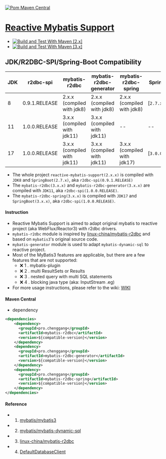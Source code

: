 [![Pom Maven Central](https://maven-badges.herokuapp.com/maven-central/pro.chenggang/reactive-mybatis-support/badge.svg)](https://maven-badges.herokuapp.com/maven-central/pro.chenggang/reactive-mybatis-support)
# [Reactive Mybatis Support](https://github.com/chenggangpro/reactive-mybatis-support/wiki)

* [![Build and Test With Maven [2.x]](https://github.com/chenggangpro/reactive-mybatis-support/actions/workflows/workflow-2.x.yml/badge.svg?branch=2.x)](https://github.com/chenggangpro/reactive-mybatis-support/actions/workflows/workflow-2.x.yml)
* [![Build and Test With Maven [3.x]](https://github.com/chenggangpro/reactive-mybatis-support/actions/workflows/workflow-3.x.yml/badge.svg?branch=3.x)](https://github.com/chenggangpro/reactive-mybatis-support/actions/workflows/workflow-3.x.yml)

## JDK/R2DBC-SPI/Spring-Boot Compatibility

| JDK | r2dbc-spi     | mybatis-r2dbc               | mybatis-r2dbc-generator     | mybatis-r2dbc-spring        | Spring Boot       |
|-----|---------------|-----------------------------|-----------------------------|-----------------------------|-------------------|
| 8   | 0.9.1.RELEASE | 2.x.x (compiled with jdk8)  | 2.x.x (compiled with jdk8)  | 2.x.x (compiled with jdk8)  | [`2.7.x`,`3.0.0`) |
| 11  | 1.0.0.RELEASE | 3.x.x (compiled with jdk11) | 3.x.x (compiled with jdk11) | --                          | --                |
| 17  | 1.0.0.RELEASE | 3.x.x (compiled with jdk11) | 3.x.x (compiled with jdk11) | 3.x.x (compiled with jdk17) | [`3.0.0`,`~`)     |


* The whole project `reactive-mybatis-support(2.x.x)` is compiled with `JDK8` and `SpringBoot(2.7.x)`, aka `r2dbc-spi(0.9.1.RELEASE)`
* The `mybatis-r2dbc(3.x.x)` and `mybatis-r2dbc-generator(3.x.x)` are compiled with `JDK11`, aka `r2dbc-spi(1.0.0.RELEASE)`.
* The `mybatis-r2dbc-spring(3.x.x)` is compiled with `JDK17` and  `SpringBoot(3.x.x)`, aka `r2dbc-spi(1.0.0.RELEASE)`.

#### Instruction

* Reactive Mybatis Support is aimed to adapt original mybatis to reactive project (aka WebFlux/Reactor3) with r2dbc drivers.
* `mybatis-r2dbc` module is inspired by [linux-china/mybatis-r2dbc](https://github.com/linux-china/mybatis-r2dbc) and based on `mybatis3`'s original source code.
* `mybatis-generator` module is used to adapt `mybatis-dynamic-sql` to reactive project.
* Most of the MyBatis3 features are applicable, but there are a few features that are not supported:
    * ❌ 1 . mybatis-plugin
    * ❌ 2 . multi ResultSets or Results
    * ❌ 3 . nested query with multi SQL statements
    * ❌️ 4 . blocking java type (aka: InputStream .eg)
* For more usage instructions, please refer to the wiki: [WIKI](https://github.com/chenggangpro/reactive-mybatis-support/wiki)

#### Maven Central

* dependency

```xml
<dependencies>
    <dependency>
      <groupId>pro.chenggang</groupId>
      <artifactId>mybatis-r2dbc</artifactId>
      <version>${compatible-version}</version>
    </dependency>
    <dependency>
      <groupId>pro.chenggang</groupId>
      <artifactId>mybatis-r2dbc-generator</artifactId>
      <version>${compatible-version}</version>
    </dependency>
    <dependency>
      <groupId>pro.chenggang</groupId>
      <artifactId>mybatis-r2dbc-spring</artifactId>
      <version>${compatible-version}</version>
    </dependency>
</dependencies>

```

#### Reference

* 1. [mybatis/mybatis3](https://github.com/mybatis/mybatis-3)
* 2. [mybatis/mybatis-dynamic-sql](https://github.com/mybatis/mybatis-dynamic-sql)
* 3. [linux-china/mybatis-r2dbc](https://github.com/linux-china/mybatis-r2dbc)
* 4. [DefaultDatabaseClient](https://github.com/spring-projects/spring-data-r2dbc/blob/main/src/main/java/org/springframework/data/r2dbc/core/DefaultDatabaseClient.java)
